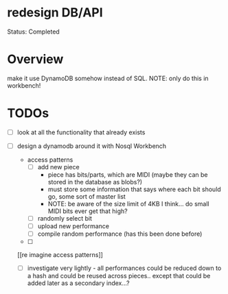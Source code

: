 # redesign DB/API

Status: Completed

# Overview

make it use DynamoDB somehow instead of SQL. NOTE: only do this in workbench!

# TODOs

- [ ]  look at all the functionality that already exists
- [ ]  design a dynamodb around it with Nosql Workbench
    - access patterns
        - [ ]  add new piece
            - piece has bits/parts, which are MIDI (maybe they can be stored in the database as blobs?)
            - must store some information that says where each bit should go, some sort of master list
            - NOTE: be aware of the size limit of 4KB I think... do small MIDI bits ever get that high?
        - [ ]  randomly select bit
        - [ ]  upload new performance
        - [ ]  compile random performance (has this been done before)
    - [ ]  
    
    [[re imagine access patterns]]
    
    - [ ]  investigate very lightly - all performances could be reduced down to a hash and could be reused across pieces.. except that could be added later as a secondary index...?